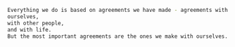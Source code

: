 ```sh <p style="text-align: center;">
Everything we do is based on agreements we have made - agreements with
ourselves,
with other people,
and with life.
But the most important agreements are the ones we make with ourselves.
```
